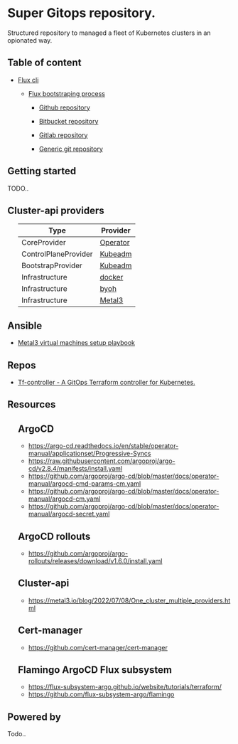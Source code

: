# Super Gitops repository.

Structured repository to managed a fleet of Kubernetes clusters in an opionated way.

## Table of content

- [Flux cli](https://fluxcd.io/flux/cmd/flux)

    - [Flux bootstraping process](https://fluxcd.io/flux/installation/bootstrap/)
        
        - [Github repository](https://fluxcd.io/flux/installation/bootstrap/github/)

        - [Bitbucket repository](https://fluxcd.io/flux/installation/bootstrap/bitbucket/)

        - [Gitlab repository](https://fluxcd.io/flux/installation/bootstrap/gitlab/)

        - [Generic git repository](https://fluxcd.io/flux/installation/bootstrap/generic-git-server/)


## Getting started

TODO..

## Cluster-api providers

<ol>

| Type                 | Provider                                                                                      |
| -------------------- | --------------------------------------------------------------------------------------------- |
| CoreProvider         | [Operator](https://github.com/kubernetes-sigs/cluster-api-operator)                           |
| ControlPlaneProvider | [Kubeadm](https://github.com/kubernetes-sigs/cluster-api/tree/main/controlplane/kubeadm)      |
| BootstrapProvider    | [Kubeadm](https://github.com/kubernetes-sigs/cluster-api/tree/main/bootstrap/kubeadm)         |
| Infrastructure       | [docker](https://github.com/kubernetes-sigs/cluster-api/tree/main/test/infrastructure/docker) |
| Infrastructure       | [byoh](https://github.com/vmware-tanzu/cluster-api-provider-bringyourownhost)                 |
| Infrastructure       | [Metal3](https://github.com/metal3-io/cluster-api-provider-metal3)                            |

</ol>

## Ansible

- [Metal3 virtual machines setup playbook](https://github.com/metal3-io/metal3-dev-env/tree/main/vm-setup)


## Repos

- [Tf-controller - A GitOps Terraform controller for Kubernetes.](https://github.com/weaveworks/tf-controller)


## Resources

<ol>

## ArgoCD
- https://argo-cd.readthedocs.io/en/stable/operator-manual/applicationset/Progressive-Syncs
- https://raw.githubusercontent.com/argoproj/argo-cd/v2.8.4/manifests/install.yaml
- https://github.com/argoproj/argo-cd/blob/master/docs/operator-manual/argocd-cmd-params-cm.yaml
- https://github.com/argoproj/argo-cd/blob/master/docs/operator-manual/argocd-cm.yaml
- https://github.com/argoproj/argo-cd/blob/master/docs/operator-manual/argocd-secret.yaml


## ArgoCD rollouts
- https://github.com/argoproj/argo-rollouts/releases/download/v1.6.0/install.yaml

## Cluster-api
- https://metal3.io/blog/2022/07/08/One_cluster_multiple_providers.html

## Cert-manager
- https://github.com/cert-manager/cert-manager

## Flamingo ArgoCD Flux subsystem
- https://flux-subsystem-argo.github.io/website/tutorials/terraform/
- https://github.com/flux-subsystem-argo/flamingo

</ol>

## Powered by

Todo..
